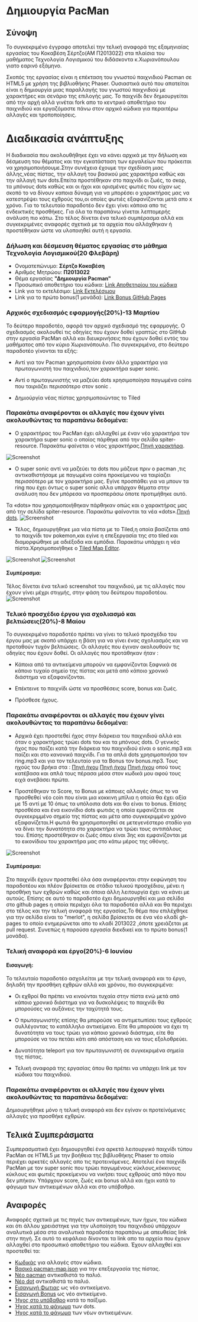 # Δημιουργία PacMan
## Σύνοψη

Το συγκεκριμένο έγγραφο  αποτελεί την τελική αναφορά της εξαμηνιαίας εργασίας του Κοκαβέση Σέρτζο(ΑΜ Π2013022) στα πλαίσια
του μαθήματος Τεχνολογία Λογισμικού του διδάσκοντα κ.Χωριανόπουλου γιατο εαρινό εξάμηνο.

Σκοπός της εργασίας είναι η επέκταση του γνωστού παιχνιδιού Pacman σε HTML5 με χρήση της βιβλιοθήκης Phaser.
Ουσιαστικά αυτό που απατείται είναι η δημιουργία μιας παραλλαγής του γνωστού παιχνιδιού με χαρακτήρες και σενάριο της
επιλογής μας. Το παιχνίδι δεν δημιουργείται από την αρχή αλλά γινέται fork απο το κεντρικό αποθετήριο του παιχνιδιού και
εργαζόμαστε πάνω στον αρχικό κώδικα για περαιτέρω αλλαγές και τροποποίησεις.

# Διαδικασία ανάπτυξης

Η διαδικασία που ακολουθήθηκε έχει να κάνει αρχικά με την δήλωση και δέσμευση του θέματος και την εγκατάσταση των εργαλείων
που πρόκειται να χρησιμοποιήσουμε.Στην συνέχεια έχουμε την σχεδίαση μιας άλλης,νέας πίστας, την αλλαγή του βασικού μας χαρακτήρα 
καθώς και την αλλαγή των dots.Eπείτα προστέθηκαν στο παιχνίδι οι ζωές, το σκορ, τα μπόνους dots καθώς και οι ήχοι και ορισμένες
φωτιές που είχαν ως σκοπό το να δίνουν καποια δύναμη για να μπορέσει ο χαρακτήρας μας να κατεστρέψει τους εχθρούς του,οι οποίες
φωτιές εξαφανίζονται μετά απο x χρόνο. Για το τελευταίο παραδοτέο δεν έχει γίνει κάποια απο τις ενδεικτικές προσθήκες.
Για όλα τα παραπάνω γίνεται λεπτομερής ανάλυση πιο κάτω.
Στο τέλος δίνεται ένα τελικό συμπέρασμα αλλά και συγκεκριμένες αναφορές σχετικά με τα αρχεία που αλλάχθηκαν ή προστέθηκαν
ώστε να υλοποιηθεί αυτή η εργασία.

### Δήλωση και δέσμευση θέματος εργασίας στο μάθημα Τεχνολογία Λογισμικού(20 Φλεβάρη)

*  Ονοματεπώνυμο: **Σέρτζο Κοκαβέση**
*  Αριθμός Μητρώου: **Π2013022**
*  Θέμα εργασίας **"Δημιουργία Pacman"**
*  Προσωπικό αποθετήριο του κώδικα: [Link Αποθετηρίου του κώδικα](https://github.com/p13koka/pacman)
*  Link για το εκτελέσιμο: [Link Εκτελέσιμου](https://p13koka.github.io/pacman/)
*  Link για το πρώτο bonus(1 μονάδα): [Link Bonus GitHub Pages](https://p13koka.github.io/sw/projects/2013022/)

### Αρχικός σχεδιασμός εφαρμογής(20%)-13 Μαρτίου

Το δεύτερο παραδοτέο, αφορά τον αρχικό σχεδιασμό της εφαρμογής.
Ο σχεδιασμός ακολουθεί τις οδηγίες που έχουν δοθεί γραπτώς στο GitHub στην εργασία PacMan αλλά και διευκρινήσεις
που έχουν δοθεί εντός του μαθήματος από τον κύριο Χωριανόπουλο. Πιο συγκεκριμένα, στο δεύτερο παραδοτέο γίνονται τα εξής:

* Αντί για τον Pacman χρησιμοποίσα έναν άλλο χαρακτήρα για πρωταγωνιστή του παιχνιδιού,τον χαρακτήρα super sonic.

* Αντί ο πρωταγωνιστής να μαζεύει dots xρησιμοποίησα παγωμένα coins  που ταιριάζει περισσότερο στον  sonic .

*  Δημιούργία νέας πίστας χρησιμοποιώντας το Tiled

### Παρακάτω αναφέρονται οι αλλαγές που έχουν γίνει ακολουθώντας τα παραπάνω δεδομένα:

*  O χαρακτήρας του PacMan έχει αλλαχθεί με έναν νέο χαρακτήρα τον χαρακτήρα super sonic  ο οποίος πάρθηκε από την σελίδα 
spiter-resource.
Παρακάτω φαίνεται ο νέος χαρακτήρας.[Πηγή χαρακτήρα](https://www.spriters-resource.com/game_boy_advance/sonicadv3/sheet/7143/).

![Screenshot](pacman.png)

*  Ο super sonic αντί να μαζεύει τα dots που μάζευε πριν ο pacman ,τις αντικαθιστήσαμε με παγωμένα coins προκείμενου να ταιρίαζει 
περισσότερο με τον χαρακτήρα μας. Εγίνε προσπάθει για να μπουν τα ring που έχει όντως ο super sonic αλλα υπάρχαν θέματα στην ανάλυση 
που δεν μπόρεσα να προσπεράσω όποτε προτιμήθηκε αυτό.

Τα «dots» που χρησιμοποιήθηκαν πάρθηκαν οπώς και ο χαρακτήρας μας από την σελίδα spiter-resource.
Παρακάτω  φαίνονται τα νέα «dots».[Πηγή dots](https://www.spriters-resource.com/game_boy_advance/sonicadv3/sheet/7143/).
![Screenshot](dot.png)

*  Τέλος, δημιουργήθηκε μια νέα πίστα με το Tiled,η οποία βασίζεται από το παιχνίδι τον pokemon,και εγίνε η επεξεργασία της στο tiled 
και διαμορφώθηκε με αδιέξοδα και εμπόδια.
Παρακάτω υπάρχει η νέα πίστα.Χρησιμοποιήθηκε ο [Tiled Map Editor](http://www.mapeditor.org/).

![Screenshot](pacman-tiles.png)
![Screenshot](pista.png)

#### Συμπέρασμα:

Τέλος δίνεται ένα τελικό screenshot του παιχνιδιού, με τις αλλαγές που έχουν γίνει μέχρι στιγμής, στην φάση του δεύτερου παραδοτέου.
![Screenshot](game1.png)


### Τελικό προσχέδιο έργου για σχολιασμό και βελτιώσεις(20%)-8 Μαίου

To συγκεκριμένο παραδοτέο πρέπει να γίνει το τελικό προσχέδιο του έργου μας με σκοπό υπάρχει η βάση για να γίνει ένας 
σχολιασμός και να προταθούν τυχόν βελτιώσεις. Οι αλλαγές που έγιναν ακολουθούν τις οδηγίες που έχουν δοθεί. Οι αλλαγές που προτάθηκαν ήταν  :
*  Κάποια από τα αντικείμενα μπορούν να εμφανίζονται ξαφνικά σε κάποιο τυχαίο σημείο της πίστας και μετά από κάποιο χρονικό διάστημα να εξαφανίζονται.

*  Επέκτεινε το παιχνίδι ώστε να προσθέσεις score, bonus και ζωές.

*  Πρόσθεσε ήχους.

### Παρακάτω αναφέρονται οι αλλαγές που έχουν γίνει ακολουθώντας τα παραπάνω δεδομένα:

* Αρχικά έχει προστεθεί ήχος στην διάρκεια του παιχνιδιού αλλά και όταν ο χαρακτήρας τρώει dots του και τα μπόνους dots.
O γενικός ήχος που παίζει κατά την διάρκεια του παιχνιδιού είναι ο sonic.mp3 και παίζει και στο κανονικό παιχνίδι.
Για τα απλά dots χρησιμοποιήσα τον ring.mp3 και για τον τελευταίο για τα Bonus τον bonus.mp3.
Toυς ηχούς του βρήκα στα :
[Πηγή ήχου](http://soundbible.com/1770-Ray-Gun.html)
[Πηγή ήχου](http://www.zedge.net/ringtone/406936/)
[Πηγή ήχου](https://downloads.khinsider.com/game-soundtracks/album/sonic-the-hedgehog-2-original-soundtrack/05-emerald-hill-zone-2-player-.mp3)
oπού τους κατέβασα και απλά τους πέρασα μέσα στον κωδικά μου αφού τους ειχά ανεβάσει πρώτα.

* Προστέθηκαν το Score, το Bonus με κάποιες αλλαγές όπως το  να προσθεθεί  νέo coin που είναι μια κοκκινη μπίλια η οποία  θα έχει
αξία με 15 αντί με 10 όπως τα υπόλοιπα dots και θα είναι το bonus. 
Επίσης προσθέσα και ένα εικονίδιο dots φωτιάς η οποία εμφανίζεται σε συγκεκριμμένο σημείο
της πίστας και μέτα απο συγκεκριμμένο χρόνο εξαφανίζεται.Η φωτιά θα χρησιμοποιηθεί σε 
μετεγενέστερο σταδίο για να δίνει την δυνατότητα στο χαρακτήρα να τρώει τους αντιπάλους του.
Επίσης προστέθηκαν οι ζωές όπου είναι 3ης και εμφανίζονται με το εικονίδιου του χαρακτήρα μας
στο κάτω μέρος της οθόνης.

![Screenshot](game2.png)  

#### Συμπέρασμα:
Στο παιχνίδι έχουν προστεθεί όλα όσα αναφέρονται στην εκφώνηση του παραδοτέου και πλέον βρίσκεται σε στάδιο τελικού προσχέδιου,
μένει η προσθήκη των εχθρών καθώς και όποια άλλη λειτουργία έχει να κάνει με αυτούς.
Επίσης σε αυτό το παραδοτέο έχει δημιουργηθεί και μια σελίδα στο github pages η οποία περιέχει όλα τα παραδοτέα αλλά και θα περιέχει στο τέλος και την τελική αναφορά της εργασίας.Το θέμα που επιλέχθηκε για την σελίδα είναι το "merlot", η σελίδα βρίσκεται σε ένα νέο κλαδί gh-pages το οποίο ενημερώνεται απο το κλαδί 2013022 ,όποτε χρειάζεται με pull request. 
Συνεπώς η παρούσα εργασία διεκδικεί και το πρώτο bonus(1 μονάδα). 

### Τελική αναφορά και έργο(20%)-6 Ιουνίου

#### Εισαγωγή:

Το τελευταίο παραδοτέο ασχολείται με την τελική αναφορά και το έργο, δηλαδή την προσθήκη εχθρών αλλά και χρόνου, πιο συγκεκριμένα:

*  Οι εχθροί θα πρέπει να κινούνται τυχαία στην πίστα ενώ μετά από κάποιο χρονικό διάστημα για να δυσκολέψεις το παιχνίδι θα μπορούσες να αυξάνεις την ταχύτητά τους.

*  Ο πρωταγωνιστής επίσης θα μπορούσε να αντιμετωπίσει τους εχθρούς συλλέγοντας το κατάλληλο αντικείμενο. Είτε θα μπορούσε να έχει τη δυνατότητα να τους τρώει για κάποιο χρονικό διάστημα, είτε θα μπορούσε να του πετάει κάτι από απόσταση και να τους εξολοθρεύει.

*  Δυνατότητα teleport για τον πρωταγωνιστή σε συγκεκριμένα σημεία της πίστας.

*  Τελική αναφορά της εργασίας όπου θα πρέπει να υπάρχει link με τον κώδικα του παιχνιδιού.


### Παρακάτω αναφέρονται οι αλλαγές που έχουν γίνει ακολουθώντας τα παραπάνω δεδομένα:

Δημιουργήθηκε μόνο η τελική αναφορά και δεν εγίναν οι προτείνόμενες αλλαγές για προσθήκε εχθρών.



## Τελικά Συμπεράσματα

Συμπερασματικά έχει  δημιουργηθεί ένα αρκετά λειτουργικό παιχνίδι τύπου PacMan σε HTML5 με την βοήθεια της βιβλιοθήκης Phaser 
το οποίο περιέχει αρκετές αλλαγές απο τις προτεινόμενες. 
Αποτελεί ένα παιχνίδι PacMan με τον super sonic  που τρώει παγωμένους κύκλους,κόκκινους κύκλους και φωτιές προκείμενου να νικήσει τους εχθρούς από πάγο που δεν μπήκαν.
Υπάρχουν  score, ζωές και bonus αλλά και  ήχοι κατά το φάγωμα των αντικειμένων αλλά και στο υπόβαθρο.


## Αναφορές

Αναφορές σχετικά με τις πηγές των αντικειμένων, των ήχων, του κώδικα και ότι άλλου χρειάστηκε για την υλοποίηση του παιχνιδιού
υπάρχουν αναλυτικά μέσα στα αναλυτικά παραδοτέα παραπάνω με απευθείας link στην πηγή. 
Σε αυτό το κεφάλαιο δίνονται τα link απο τα αρχεία που έχουν αλλαχθεί στο προσωπικό αποθετήριο του κώδικα.
Έχουν αλλαχθεί και προστεθεί τα:


*  [Κωδικάς](https://github.com/p13koka/pacman/blob/master/index.html) για αλλαγές στον κώδικα.
*  [Βασικό pacman-map.json](https://github.com/p13koka/pacman/blob/master/assets/pacman-map.json) για την επεξεργασία της πίστας.
*  [Νέο pacman](https://github.com/p13koka/pacman/blob/master/assets/pacman.png) αντικαθιστά το παλιό.
*  [Νέο dot](https://github.com/p13koka/pacman/blob/master/assets/dot.png) αντικαθιστά το παλιό.
*  [Εισαγωγή Φωτιας](https://github.com/p13koka/pacman/blob/master/assets/cherry.png) ως νέο αντικείμενο.
*  [Εισαγωγή Bonus](https://github.com/p13koka/pacman/blob/master/assets/serdot.png) ως νέο αντικείμενο.
*  [Ήχος στο υπόβαθρο](https://github.com/p13koka/pacman/blob/master/assets/sony.mp3) κατά το παίξιμο.
*  [Ήχος κατά το φάγωμα](https://github.com/p13koka/pacman/blob/master/assets/ring.mp3) των dots.
*  [Ήχος κατά το φάγωμα](https://github.com/p13koka/pacman/blob/master/assets/bonus.mp3) των νέων αντικειμένων.

